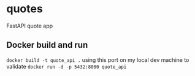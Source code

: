# quotes
FastAPI quote app


## Docker build and run
`docker build -t quote_api .`
using this port on my local dev machine to validate
`docker run -d -p 5432:8000 quote_api` 
